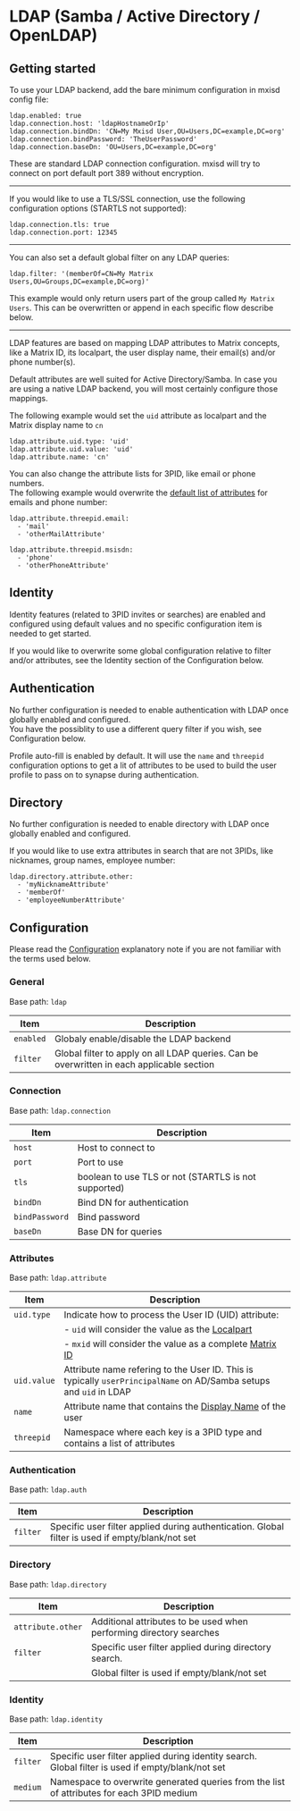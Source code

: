 # LDAP (Samba / Active Directory / OpenLDAP)
## Getting started
To use your LDAP backend, add the bare minimum configuration in mxisd config file:
```
ldap.enabled: true
ldap.connection.host: 'ldapHostnameOrIp'
ldap.connection.bindDn: 'CN=My Mxisd User,OU=Users,DC=example,DC=org'
ldap.connection.bindPassword: 'TheUserPassword'
ldap.connection.baseDn: 'OU=Users,DC=example,DC=org'
```
These are standard LDAP connection configuration. mxisd will try to connect on port default port 389 without encryption.

---

If you would like to use a TLS/SSL connection, use the following configuration options (STARTLS not supported):
```
ldap.connection.tls: true
ldap.connection.port: 12345
```

---

You can also set a default global filter on any LDAP queries:
```
ldap.filter: '(memberOf=CN=My Matrix Users,OU=Groups,DC=example,DC=org)'
```
This example would only return users part of the group called `My Matrix Users`.
This can be overwritten or append in each specific flow describe below.

---

LDAP features are based on mapping LDAP attributes to Matrix concepts, like a Matrix ID, its localpart, the user display
name, their email(s) and/or phone number(s).
     
Default attributes are well suited for Active Directory/Samba. In case you are using a native LDAP backend, you will
most certainly configure those mappings.

The following example would set the `uid` attribute as localpart and the Matrix display name to `cn`
```
ldap.attribute.uid.type: 'uid'
ldap.attribute.uid.value: 'uid'
ldap.attribute.name: 'cn'
```

You can also change the attribute lists for 3PID, like email or phone numbers.  
The following example would overwrite the [default list of attributes](../../src/main/resources/application.yaml#L67)
for emails and phone number:
```
ldap.attribute.threepid.email:
  - 'mail'
  - 'otherMailAttribute'

ldap.attribute.threepid.msisdn:
  - 'phone'
  - 'otherPhoneAttribute'
```

## Identity
Identity features (related to 3PID invites or searches) are enabled and configured using default values and no specific
configuration item is needed to get started.

If you would like to overwrite some global configuration relative to filter and/or attributes, see the Identity section
of the Configuration below.

## Authentication
No further configuration is needed to enable authentication with LDAP once globally enabled and configured.  
You have the possiblity to use a different query filter if you wish, see Configuration below.

Profile auto-fill is enabled by default. It will use the `name` and `threepid` configuration options to get a lit of
attributes to be used to build the user profile to pass on to synapse during authentication.

## Directory
No further configuration is needed to enable directory with LDAP once globally enabled and configured.

If you would like to use extra attributes in search that are not 3PIDs, like nicknames, group names, employee number:
```
ldap.directory.attribute.other:
  - 'myNicknameAttribute'
  - 'memberOf'
  - 'employeeNumberAttribute'
```

## Configuration
Please read the [Configuration](../configure.md) explanatory note if you are not familiar with the terms used below.
 
### General
Base path: `ldap`

| Item      | Description                                                                               |
|-----------|-------------------------------------------------------------------------------------------|
| `enabled` | Globaly enable/disable the LDAP backend                                                   |
| `filter`  | Global filter to apply on all LDAP queries. Can be overwritten in each applicable section |

### Connection
Base path: `ldap.connection`

| Item           | Description                                          |
|----------------|------------------------------------------------------|
| `host`         | Host to connect to                                   |
| `port`         | Port to use                                          |
| `tls`          | boolean to use TLS or not (STARTLS is not supported) |
| `bindDn`       | Bind DN for authentication                           |
| `bindPassword` | Bind password                                        |
| `baseDn`       | Base DN for queries                                  |

### Attributes
Base path: `ldap.attribute`

| Item        | Description                                                                                                            |
|-------------|------------------------------------------------------------------------------------------------------------------------|
| `uid.type`  | Indicate how to process the User ID (UID) attribute:                                                                   |
|             |   - `uid` will consider the value as the [Localpart](https://matrix.org/docs/spec/intro.html#user-identifiers)         |
|             |   - `mxid` will consider the value as a complete [Matrix ID](https://matrix.org/docs/spec/intro.html#user-identifiers) |
| `uid.value` | Attribute name refering to the User ID. This is typically `userPrincipalName` on AD/Samba setups and `uid` in LDAP     |
| `name`      | Attribute name that contains the [Display Name](https://matrix.org/docs/spec/intro.html#profiles) of the user          |
| `threepid`  | Namespace where each key is a 3PID type and contains a list of attributes                                              |

### Authentication
Base path: `ldap.auth`

| Item     | Description                                                                                      |
|----------|--------------------------------------------------------------------------------------------------|
| `filter` | Specific user filter applied during authentication. Global filter is used if empty/blank/not set |

### Directory
Base path: `ldap.directory`

| Item              | Description                                                         |
|-------------------|---------------------------------------------------------------------|
| `attribute.other` | Additional attributes to be used when performing directory searches |
| `filter`          | Specific user filter applied during directory search.               |
|                   | Global filter is used if empty/blank/not set                        |

### Identity
Base path: `ldap.identity`

| Item     | Description                                                                                       |
|----------|---------------------------------------------------------------------------------------------------|
| `filter` | Specific user filter applied during identity search. Global filter is used if empty/blank/not set | 
| `medium` | Namespace to overwrite generated queries from the list of attributes for each 3PID medium         |
